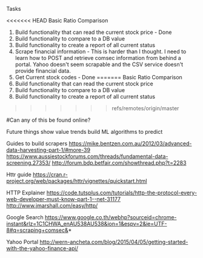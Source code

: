 Tasks

<<<<<<< HEAD
Basic Ratio Comparison
1. Build functionality that can read the current stock price - Done
2. Build functionality to compare to a DB value
3. Build functionality to create a report of all current status
4. Scrape financial information  - This is harder than I thought. I need to learn how to POST and retrieve comsec information from behind a portal. Yahoo doesn't seem scrapable and the CSV service doesn't provide financial data.
5. Get Current stock codes - Done
=======
Basic Ratio Comparison  
1. Build functionality that can read the current stock price  
2. Build functionality to compare to a DB value  
3. Build functionality to create a report of all current status  
>>>>>>> refs/remotes/origin/master

#Can any of this be found online?

Future things
show value trends
build ML algorithms to predict


Guides to build scrapers
https://mike.bentzen.com.au/2012/03/advanced-data-harvesting-part-1/#more-39
https://www.aussiestockforums.com/threads/fundamental-data-screening.27353/
http://forum.bdp.betfair.com/showthread.php?t=2283

Httr guide
https://cran.r-project.org/web/packages/httr/vignettes/quickstart.html

HTTP Explainer
https://code.tutsplus.com/tutorials/http-the-protocol-every-web-developer-must-know-part-1--net-31177
http://www.jmarshall.com/easy/http/

Google Search
https://www.google.co.th/webhp?sourceid=chrome-instant&rlz=1C1CHWA_enAU538AU538&ion=1&espv=2&ie=UTF-8#q=scraping+comsec&*

Yahoo Portal
http://wern-ancheta.com/blog/2015/04/05/getting-started-with-the-yahoo-finance-api/
